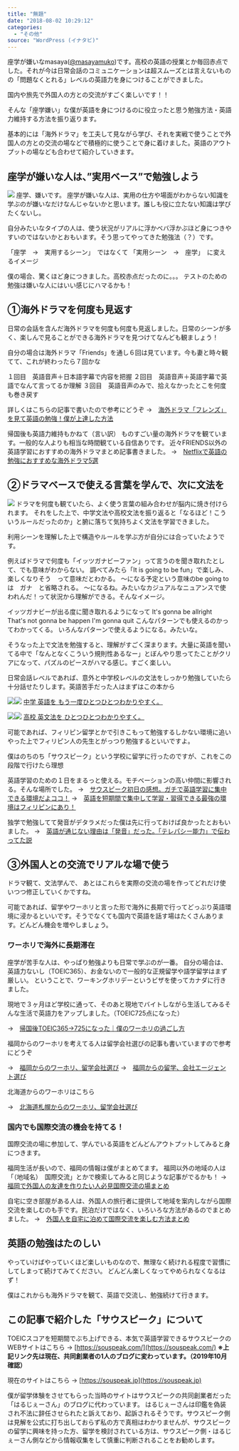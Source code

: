 ```yaml
---
title: "無題"
date: "2018-08-02 10:29:12"
categories:
  - "その他"
source: "WordPress (イナタビ)"
---
```


座学が嫌いなmasaya([@masayamuko](https://twitter.com/MasayaMuko))です。高校の英語の授業とか毎回赤点でした。それが今は日常会話のコミュニケーションは超スムーズとは言えないものの「問題なくとれる」レベルの英語力を身につけることができました。

国内や旅先で外国人の方との交流がすごく楽しいです！！

そんな「座学嫌い」な僕が英語を身につけるのに役立ったと思う勉強方法・英語力維持する方法を振り返ります。

基本的には「海外ドラマ」を工夫して見ながら学び、それを実戦で使うことで外国人の方との交流の場などで積極的に使うことで身に着けました。英語のアウトプットの場なども合わせて紹介していきます。

## 座学が嫌いな人は、”実用ベース”で勉強しよう
![](https://masayamuko.com/wp/wp-content/uploads/2018/08/priscilla-du-preez-234138-unsplash-1024x683.jpg)
座学、嫌いです。
座学が嫌いな人は、実用の仕方や場面がわからない知識を学ぶのが嫌いなだけなんじゃないかと思います。誰しも役に立たない知識は学びたくないし。

自分みたいなタイプの人は、使う状況がリアルに浮かベバ浮かぶほど身につきやすいのではないかとおもいます。そう思ってやってきた勉強法（？）です。

「座学　→　実用するシーン」　ではなくて
「実用シーン　→　座学」　に変えるイメージ

僕の場合、驚くほど身につきました。高校赤点だったのに。。。
テストのための勉強は嫌いな人にはいい感じにハマるかも！

## ①海外ドラマを何度も見返す

日常の会話を含んだ海外ドラマを何度も何度も見返しました。日常のシーンが多く、楽しんで見ることができる海外ドラマを見つけてなんども観ましょう！

自分の場合は海外ドラマ「Friends」を通し６回は見ています。今も妻と時々観てて、これが終わったら７回かな

１回目　英語音声＋日本語字幕で内容を把握
２回目　英語音声＋英語字幕で英語でなんて言ってるか理解
３回目　英語音声のみで、拾えなかったとこを何度も巻き戻す

詳しくはこちらの記事で書いたので参考にどうぞ
→　[海外ドラマ「フレンズ」を見て英語の勉強！僕が上達した方法](https://masayamuko.com/friends-eigo/)

帰国後も英語力維持もかねて（言い訳）
ものすごい量の海外ドラマを観ています。一般的な人よりも相当な時間観ている自信ありです。
近々FRIENDS以外の英語学習におすすめの海外ドラマまとめ記事書きました。
→　[Netflixで英語の勉強におすすめな海外ドラマ5選](https://masayamuko.com/netflix-eigo/)

## ②ドラマベースで使える言葉を学んで、次に文法を

![](https://masayamuko.com/wp/wp-content/uploads/2018/08/j-kelly-brito-256889-unsplash-1024x683.jpg)
ドラマを何度も観ていたら、よく使う言葉の組み合わせが脳内に焼き付けられます。
それをした上で、中学文法や高校文法を振り返ると「なるほど！こういうルールだったのか」と腑に落ちて気持ちよく文法を学習できました。

利用シーンを理解した上で構造やルールを学ぶ方が自分には合っていたようです。

例えばドラマで何度も「イッツガナビーファン」って言うのを聞き取れたとして、でも意味がわからない。
調べてみたら「It is going to be fun」で楽しみ、楽しくなりそう　って意味だとわかる。
〜になる予定という意味のbe going to は　ガナ　と省略される。
〜になるね。みたいなカジュアルなニュアンスで使われんだ！って状況から理解ができる。そんなイメージ。

イッツガナビーが出る度に聞き取れるようになって
It's gonna be allright
That's not gonna be happen
I'm gonna quit
こんなパターンでも使えるのかってわかってくる。
いろんなパターンで使えるようになる。みたいな。

そうなった上で文法を勉強すると、理解がすごく深まります。大量に英語を聞いてる中で「なんとなくこういう規則性あるなー」とぼんやり思ってたことがクリアになって、パズルのピースがハマる感じ。すごく楽しい。

日常会話レベルであれば、意外と中学校レベルの文法をしっかり勉強していたら十分話せたりします。英語苦手だった人はまずはこの本から

[![](//ws-fe.amazon-adsystem.com/widgets/q?_encoding=UTF8&ASIN=4053033934&Format=_SL250_&ID=AsinImage&MarketPlace=JP&ServiceVersion=20070822&WS=1&tag=msymk-22)](https://www.amazon.co.jp/%E4%B8%AD%E5%AD%A6-%E8%8B%B1%E8%AA%9E%E3%82%92-%E3%82%82%E3%81%86%E4%B8%80%E5%BA%A6%E3%81%B2%E3%81%A8%E3%81%A4%E3%81%B2%E3%81%A8%E3%81%A4%E3%82%8F%E3%81%8B%E3%82%8A%E3%82%84%E3%81%99%E3%81%8F%E3%80%82-%E5%AD%A6%E7%A0%94%E6%95%99%E8%82%B2%E5%87%BA%E7%89%88/dp/4053033934/ref=as_li_ss_il?ie=UTF8&linkCode=li3&tag=msymk-22&linkId=2bc7a09423863a25755f6989e5d49797)![](https://ir-jp.amazon-adsystem.com/e/ir?t=msymk-22&l=li3&o=9&a=4053033934)
[中学 英語を もう一度ひとつひとつわかりやすく。](https://amzn.to/2KjLFto)

[![](//ws-fe.amazon-adsystem.com/widgets/q?_encoding=UTF8&ASIN=4053039940&Format=_SL250_&ID=AsinImage&MarketPlace=JP&ServiceVersion=20070822&WS=1&tag=msymk-22)](https://www.amazon.co.jp/%E9%AB%98%E6%A0%A1-%E8%8B%B1%E6%96%87%E6%B3%95%E3%82%92-%E3%81%B2%E3%81%A8%E3%81%A4%E3%81%B2%E3%81%A8%E3%81%A4%E3%82%8F%E3%81%8B%E3%82%8A%E3%82%84%E3%81%99%E3%81%8F%E3%80%82-%E5%AF%8C%E5%B2%A1-%E6%81%B5/dp/4053039940/ref=as_li_ss_il?_encoding=UTF8&pd_rd_i=4053039940&pd_rd_r=a815d938-95ea-11e8-a9fb-e94da54c0b52&pd_rd_w=qZGa7&pd_rd_wg=COJDU&pf_rd_i=desktop-dp-sims&pf_rd_m=AN1VRQENFRJN5&pf_rd_p=3472031948783866574&pf_rd_r=C9J5K3GMT07N8DQ6G28D&pf_rd_s=desktop-dp-sims&pf_rd_t=40701&psc=1&refRID=C9J5K3GMT07N8DQ6G28D&linkCode=li3&tag=msymk-22&linkId=39709b99823e36ce3785b8b5b76797db)![](https://ir-jp.amazon-adsystem.com/e/ir?t=msymk-22&l=li3&o=9&a=4053039940)
[高校 英文法を ひとつひとつわかりやすく。 ](https://amzn.to/2AxgTh8)

可能であれば、フィリピン留学とかで引きこもって勉強するしかない環境に追いやった上でフィリピン人の先生とがっつり勉強するといいですよ。

僕はのちのち「サウスピーク」という学校に留学に行ったのですが、これをこの段階で行けたら理想

英語学習のための１日をまるっと使える。モチベーションの高い仲間に影響される。そんな場所でした。
→　[サウスピーク初日の感想。ガチで英語学習に集中できる環境だよココ！](https://masayamuko.com/souspeak-1stday/)
→　[英語を短期間で集中して学習・習得できる最強の環境はフィリピンにあり！](https://masayamuko.com/eigo-tanki/)

独学で勉強してて発音がデタラメだった僕は先に行っておけば良かったとおもいました。
→　[英語が通じない理由は「発音」だった。「テレパシー能力」で伝わってた説](https://masayamuko.com/telepathy/)

## ③外国人との交流でリアルな場で使う

ドラマ観て、文法学んで、
あとはこれらを実際の交流の場を作ってどれだけ使いつつ修正していくかですね。

可能であれば、留学やワーホリと言った形で海外に長期で行ってどっぷり英語環境に浸かるといいです。そうでなくても国内で英語を話す場はたくさんあります。どんどん機会を増やしましょう。

### ワーホリで海外に長期滞在

座学が苦手な人は、やっぱり勉強よりも日常で学ぶのが一番。
自分の場合は、英語力ないし（TOEIC365）、お金ないので一般的な正規留学や語学留学はまず厳しい。
ということで、ワーキングホリデーというビザを使ってカナダに行きました。

現地で３ヶ月ほど学校に通って、そのあと現地でバイトしながら生活してみるそんな生活で英語力をアップしました。（TOEIC725点になった）

→　[帰国後TOEIC365→725になった｜僕のワーホリの過ごし方](https://masayamuko.com/toeic-workingholiday/)

福岡からのワーホリを考えてる人は留学会社選びの記事も書いていますので参考にどうぞ

→　[福岡からのワーホリ、留学会社選び](https://masayamuko.com/workingholiday-fukuoka/)
→　[福岡からの留学、会社エージェント選び](https://masayamuko.com/fukuoka-ryugaku/)

北海道からのワーホリはこちら

→　[北海道札幌からのワーホリ、留学会社選び](https://masayamuko.com/sapporo-ryugaku/)

### 国内でも国際交流の機会を持てる！

国際交流の場に参加して、学んでいる英語をどんどんアウトプットしてみると身につきます。

福岡生活が長いので、福岡の情報は僕がまとめてます。
福岡以外の地域の人は「（地域名）　国際交流」とかで検索してみると同じような記事がでるかも！
→　[福岡で外国人の友達を作りたい人必見国際交流の場まとめ](https://masayamuko.com/international-friends/)

自宅に空き部屋がある人は、外国人の旅行者に提供して地域を案内しながら国際交流を楽しむのも手です。民泊だけではなく、いろいろな方法があるのでまとめました。
→　[外国人を自宅に泊めて国際交流を楽しむ方法まとめ](https://masayamuko.com/let-stay-travelers/)

## 英語の勉強はたのしい

やっていけばやっていくほど楽しいものなので、無理なく続けれる程度で習慣にしてしまって続けてみてください。
どんどん楽しくなってやめられなくなるはず！

僕はこれからも海外ドラマを観て、英語で交流し、勉強続けて行きます。

## この記事で紹介した「サウスピーク」について

TOEICスコアを短期間でぶち上げできる、本気で英語学習できるサウスピークのWEBサイトはこちら
→ [https://souspeak.com/](https://souspeak.com/)
**※上記リンク先は現在、共同創業者の1人のブログに変わっています。（2019年10月確認）**

現在のサイトはこちら
→ [https://souspeak.jp](https://souspeak.jp)

僕が留学体験をさせてもらった当時のサイトはサウスピークの共同創業者だった「はるじぇーさん」のブログに代わっています。
はるじぇーさんは印鑑を偽装され不法に辞任させられたと訴えており、起訴されるそうです。サウスピーク側は見解を公式に打ち出しておらず私の方で真相はわかりませんが、サウスピークの留学に興味を持った方、留学を検討されている方は、サウスピーク側・はるじぇーさん側などから情報収集をして慎重に判断されることをお勧めします。